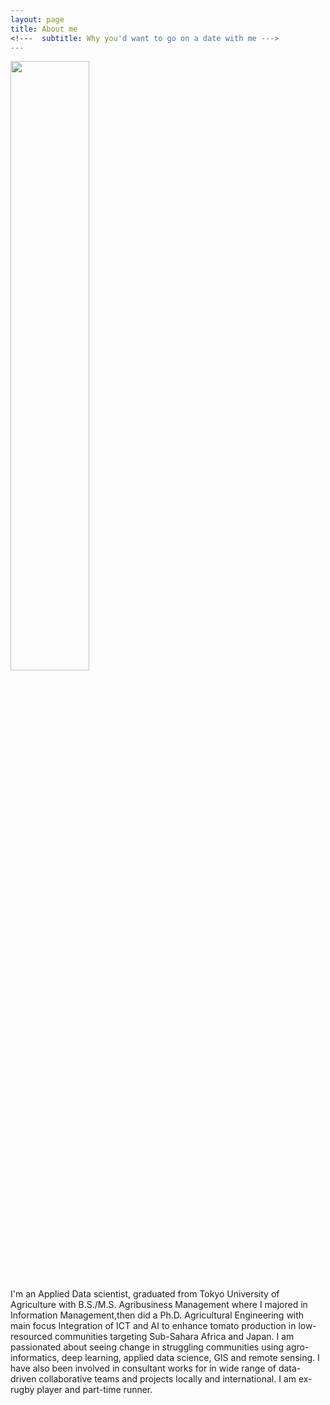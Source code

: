 ```yaml
---
layout: page
title: About me
<!---  subtitle: Why you'd want to go on a date with me --->
---
```



<!--- <p><img src="https://denisdpr.github.io/assets/img/sidepic.PNG"/><p> --->
 
 <img src="https://denisdpr.github.io/assets/img/sidepic.PNG" width=50% height=50%>


 I'm an Applied Data scientist, graduated from Tokyo University of Agriculture with B.S./M.S. Agribusiness Management where I majored in Information Management,then did a Ph.D. Agricultural Engineering with main focus Integration of ICT and AI to enhance tomato production in low-resourced communities targeting Sub-Sahara Africa and Japan. I am passionated about seeing change in struggling communities using agro-informatics, deep learning, applied data science, GIS and remote sensing. 
I have also been involved in consultant works for in wide range of data-driven collaborative teams and projects locally and international. 
I am ex-rugby player and part-time runner. 

